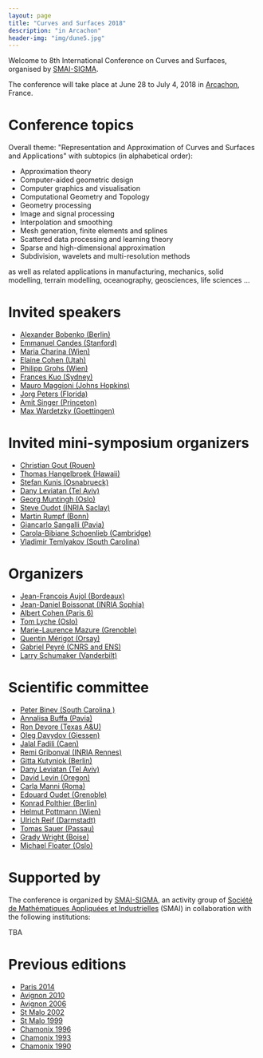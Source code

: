 ```yaml
---
layout: page
title: "Curves and Surfaces 2018"
description: "in Arcachon"
header-img: "img/dune5.jpg"
---
```


Welcome to 8th International Conference on Curves and Surfaces, organised by [SMAI-SIGMA](http://smai.emath.fr/spip.php?article406).

The conference will take place at June 28 to July 4, 2018 in [Arcachon](https://en.wikipedia.org/wiki/Arcachon), France.


Conference topics
===========================

Overall theme: "Representation and Approximation of Curves and Surfaces and Applications"
with subtopics (in alphabetical order):

- Approximation theory
- Computer-aided geometric design
- Computer graphics and visualisation
- Computational Geometry and Topology
- Geometry processing
- Image and signal processing
- Interpolation and smoothing
- Mesh generation, finite elements and splines
- Scattered data processing and learning theory
- Sparse and high-dimensional approximation
- Subdivision, wavelets and multi-resolution methods

as well as related applications in manufacturing, mechanics, solid modelling, terrain modelling, oceanography, geosciences, life sciences ...


Invited speakers
===========================

- [Alexander Bobenko (Berlin)](http://page.math.tu-berlin.de/~bobenko/)
- [Emmanuel Candes (Stanford)](http://statweb.stanford.edu/~candes/)
- [Maria Charina (Wien)](http://homepage.univie.ac.at/maria.charina/)
- [Elaine Cohen (Utah)](https://www.cs.utah.edu/~cohen/)
- [Philipp Grohs (Wien)](http://mat.univie.ac.at/~grohs/)
- [Frances Kuo (Sydney)](http://web.maths.unsw.edu.au/~fkuo/)
- [Mauro Maggioni (Johns Hopkins)](http://www.math.jhu.edu/~mauro/)
- [Jorg Peters (Florida)](https://www.cise.ufl.edu/~jorg/)
- [Amit Singer (Princeton)](https://web.math.princeton.edu/~amits/)
- [Max Wardetzky (Goettingen)](http://num.math.uni-goettingen.de/~wardetzky/)


Invited mini-symposium organizers
===========================

- [Christian Gout (Rouen)](http://lmi.insa-rouen.fr/membres/9-membres/professeurs/15-gout-christian.html)
- [Thomas Hangelbroek (Hawaii)](http://www.math.hawaii.edu/~hangelbr/)
- [Stefan Kunis (Osnabrueck)](http://www.analysis.uni-osnabrueck.de/kunis/)
- [Dany Leviatan (Tel Aviv)](http://www.math.tau.ac.il/~leviatan/)
- [Georg Muntingh (Oslo)](https://sites.google.com/site/georgmuntingh/)
- [Steve Oudot (INRIA Saclay)](http://geometrica.saclay.inria.fr/team/Steve.Oudot/)
- [Martin Rumpf (Bonn)](http://www.hcm.uni-bonn.de/de/people/profile/martin-rumpf/)
- [Giancarlo Sangalli (Pavia)](http://www-dimat.unipv.it/sangalli/)
- [Carola-Bibiane Schoenlieb (Cambridge)](http://www.damtp.cam.ac.uk/user/cbs31/Home.html)
- [Vladimir Temlyakov (South Carolina)](http://imi.cas.sc.edu/people/vladimir-temlyakov/)


Organizers
===========================

- [Jean-Francois Aujol (Bordeaux)](https://www.math.u-bordeaux.fr/~jaujol/)
- [Jean-Daniel Boissonat (INRIA Sophia)](https://www-sop.inria.fr/members/Jean-Daniel.Boissonnat/)
- [Albert Cohen (Paris 6)](https://www.ljll.math.upmc.fr/cohen/)
- [Tom Lyche (Oslo)](http://www.mn.uio.no/math/english/people/aca/tom/)
- [Marie-Laurence Mazure (Grenoble)](http://ljk.imag.fr/membres/Marie-Laurence.Mazure/)
- [Quentin Mérigot (Orsay)](http://quentin.mrgt.fr/)
- [Gabriel Peyré (CNRS and ENS)](http://www.gpeyre.com/)
- [Larry Schumaker (Vanderbilt)](http://www.math.vanderbilt.edu/~schumake/)


Scientific committee
===========================

- [Peter Binev (South Carolina )](http://people.math.sc.edu/binev/)
- [Annalisa Buffa (Pavia)](http://www.imati.cnr.it/joomla/index.php/people?layout=edit&id=130)
- [Ron Devore (Texas A&U)](http://www.math.tamu.edu/~rdevore/)
- [Oleg Davydov (Giessen)](http://www.staff.uni-giessen.de/~gc1266/)
- [Jalal Fadili (Caen)](https://fadili.users.greyc.fr/)
- [Remi Gribonval (INRIA Rennes)](https://people.irisa.fr/Remi.Gribonval/)
- [Gitta Kutyniok (Berlin)](http://www.tu-berlin.de/?108957)
- [Dany Leviatan (Tel Aviv)](http://www.math.tau.ac.il/~leviatan/)
- [David Levin (Oregon)](http://pages.uoregon.edu/dlevin/)
- [Carla Manni (Roma)](http://www.mat.uniroma2.it/~manni/)
- [Edouard Oudet (Grenoble)](http://www-ljk.imag.fr/membres/Edouard.Oudet/)
- [Konrad Polthier (Berlin)](http://www.polthier.info/)
- [Helmut Pottmann (Wien)](http://www.dmg.tuwien.ac.at/pottmann/)
- [Ulrich Reif (Darmstadt)](http://www.mathematik.tu-darmstadt.de/~reif/)
- [Tomas Sauer (Passau)](http://www.fim.uni-passau.de/digitale-bildverarbeitung/)
- [Grady Wright (Boise)](http://math.boisestate.edu/~wright/)
- [Michael Floater (Oslo)](http://www.mn.uio.no/math/english/people/aca/michaelf/index.html)


Supported by
===========================

The conference is organized by [SMAI-SIGMA](http://smai.emath.fr/spip.php?article406), an activity group of [Société de Mathématiques Appliquées et Industrielles](http://smai.emath.fr/) (SMAI) in collaboration with the following institutions:

TBA


Previous editions
===========================

- [Paris 2014](2014/)
- [Avignon 2010](2010/)
- [Avignon 2006](2006/)
- [St Malo 2002](2002/)
- [St Malo 1999](1999/)
- [Chamonix 1996](1996/)
- [Chamonix 1993](1993/)
- [Chamonix 1990](1990/)
